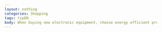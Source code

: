 ```yaml
---
layout: nothing
categories: Shopping
tags: tipEN
body: When buying new electronic equipment, choose energy efficient products - preferably labelled as A++, A+ or A. Also, look for products with the Energy Star label. Despite their higher price, you will save on electricity bills in the long run.
---
```

